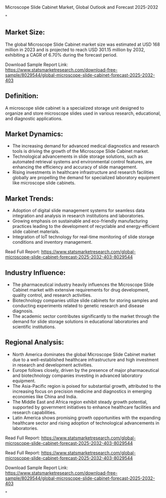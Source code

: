 Microscope Slide Cabinet Market, Global Outlook and Forecast 2025-2032

"<html>
<h2>Market Size:</h2>
<p>The global Microscope Slide Cabinet market size was estimated at USD 168 million in 2023 and is projected to reach USD 301.15 million by 2032, exhibiting a CAGR of 6.70% during the forecast period.</p>
<p>Download Sample Report Link: <a href='https://www.statsmarketresearch.com/download-free-sample/8029544/global-microscope-slide-cabinet-forecast-2025-2032-403'>https://www.statsmarketresearch.com/download-free-sample/8029544/global-microscope-slide-cabinet-forecast-2025-2032-403</a></p>

<h2>Definition:</h2>
<p>A microscope slide cabinet is a specialized storage unit designed to organize and store microscope slides used in various research, educational, and diagnostic applications.</p>

<h2>Market Dynamics:</h2>
<ul>
  <li>The increasing demand for advanced medical diagnostics and research tools is driving the growth of the Microscope Slide Cabinet market.</li>
  <li>Technological advancements in slide storage solutions, such as automated retrieval systems and environmental control features, are enhancing the efficiency and accuracy of slide management.</li>
  <li>Rising investments in healthcare infrastructure and research facilities globally are propelling the demand for specialized laboratory equipment like microscope slide cabinets.</li>
</ul>

<h2>Market Trends:</h2>
<ul>
  <li>Adoption of digital slide management systems for seamless data integration and analysis in research institutions and laboratories.</li>
  <li>Growing emphasis on sustainable and eco-friendly manufacturing practices leading to the development of recyclable and energy-efficient slide cabinet materials.</li>
  <li>Integration of IoT technology for real-time monitoring of slide storage conditions and inventory management.</li>
</ul>
<p>Read Full Report: <a href='https://www.statsmarketresearch.com/global-microscope-slide-cabinet-forecast-2025-2032-403-8029544'>https://www.statsmarketresearch.com/global-microscope-slide-cabinet-forecast-2025-2032-403-8029544</a></p>

<h2>Industry Influence:</h2>
<ul>
  <li>The pharmaceutical industry heavily influences the Microscope Slide Cabinet market with extensive requirements for drug development, quality control, and research activities.</li>
  <li>Biotechnology companies utilize slide cabinets for storing samples and conducting experiments related to genetic research and disease diagnosis.</li>
  <li>The academic sector contributes significantly to the market through the demand for slide storage solutions in educational laboratories and scientific institutions.</li>
</ul>

<h2>Regional Analysis:</h2>
<ul>
  <li>North America dominates the global Microscope Slide Cabinet market due to a well-established healthcare infrastructure and high investment in research and development activities.</li>
  <li>Europe follows closely, driven by the presence of major pharmaceutical and biotechnology companies investing in advanced laboratory equipment.</li>
  <li>The Asia-Pacific region is poised for substantial growth, attributed to the increasing focus on precision medicine and diagnostics in emerging economies like China and India.</li>
  <li>The Middle East and Africa region exhibit steady growth potential, supported by government initiatives to enhance healthcare facilities and research capabilities.</li>
  <li>Latin America shows promising growth opportunities with the expanding healthcare sector and rising adoption of technological advancements in laboratories.</li>
</ul>
<p>Read Full Report: <a href='https://www.statsmarketresearch.com/global-microscope-slide-cabinet-forecast-2025-2032-403-8029544'>https://www.statsmarketresearch.com/global-microscope-slide-cabinet-forecast-2025-2032-403-8029544</a></p>

<p>Read Full Report: <a href='https://www.statsmarketresearch.com/global-microscope-slide-cabinet-forecast-2025-2032-403-8029544'>https://www.statsmarketresearch.com/global-microscope-slide-cabinet-forecast-2025-2032-403-8029544</a></p>
<p>Download Sample Report Link: <a href='https://www.statsmarketresearch.com/download-free-sample/8029544/global-microscope-slide-cabinet-forecast-2025-2032-403'>https://www.statsmarketresearch.com/download-free-sample/8029544/global-microscope-slide-cabinet-forecast-2025-2032-403</a></p>
</html>"
